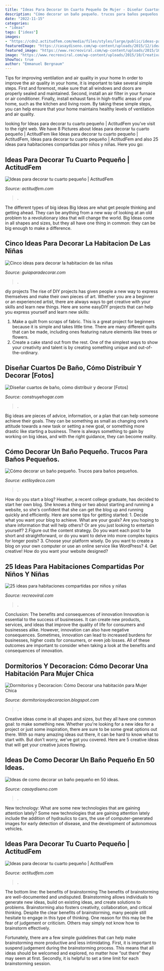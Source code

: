 ```yaml
---
title: "Ideas Para Decorar Un Cuarto Pequeño De Mujer - Diseñar Cuartos De Baño, Cómo Distribuir Y Decorar [fotos]"
description: "Cómo decorar un baño pequeño. trucos para baños pequeños."
date: "2022-11-15"
categories:
- "ideas"
tags: ["ideas"]
images:
- "https://cdn2.actitudfem.com/media/files/styles/large/public/ideas-para-decorar-tu-cuarto-pequeno-12.jpg"
featuredImage: "https://casaydiseno.com/wp-content/uploads/2015/12/ideas-de-como-decorar-un-baño-pequeño-led-pajaros.jpeg"
featured_image: "https://www.recreoviral.com/wp-content/uploads/2015/10/Creativas-habitaciones-compartidas-por-niños-y-niñas-12.jpg"
image: "https://www.recreoviral.com/wp-content/uploads/2015/10/Creativas-habitaciones-compartidas-por-niños-y-niñas-12.jpg"
ShowToc: true
author: "Emmanuel Bergnaum"
---
```



Tips for improving ventilation and air quality in your home
In order to improve the air quality in your home, it is important to take several simple steps. First and foremost, make sure that all windows and doors are properly sealed and maintained. Second, install an air filter in your furnace or air conditioner. Finally, install exhaust fans in high-traffic areas of your home, such as the kitchen and living room. By taking these simple steps, you can help ensure that your home maintains healthy levels of ventilation and air quality.

	

		
looking for Ideas para decorar tu cuarto pequeño | ActitudFem you've visit to the right web. We have 8 Pictures about Ideas para decorar tu cuarto pequeño | ActitudFem like Ideas para decorar tu cuarto pequeño | ActitudFem, Ideas para decorar tu cuarto pequeño | ActitudFem and also 25 ideas para habitaciones compartidas por niños y niñas. Here you go:
		
    
## Ideas Para Decorar Tu Cuarto Pequeño | ActitudFem

<img loading=lazy src="https://cdn2.actitudfem.com/media/files/styles/large/public/ideas-para-decorar-tu-cuarto-pequeno-12.jpg" onerror="this.onerror=null;this.src='https://tse2.mm.bing.net/th?id=OIP.4knjfP--1IebMFjXUZE6IAHaFk&amp;pid=15.1';" alt="Ideas para decorar tu cuarto pequeño | ActitudFem">

_Source: actitudfem.com_

>. 

	

The different types of big ideas
Big Ideas are what get people thinking and getting ahead. They can be anything from a new way of looking at an old problem to a revolutionary idea that will change the world. Big Ideas come in all shapes and sizes, but they all have one thing in common: they can be big enough to make a difference.

    
## Cinco Ideas Para Decorar La Habitacion De Las Niñas

<img loading=lazy src="https://www.guiaparadecorar.com/wp-content/uploads/2010/10/Cinco-ideas-para-decorar-la-habitacion-de-las-niñas-04.jpg" onerror="this.onerror=null;this.src='https://tse2.mm.bing.net/th?id=OIP.ih5cllhJ5duRNCMnWXs_fAHaFi&amp;pid=15.1';" alt="Cinco ideas para decorar la habitacion de las niñas">

_Source: guiaparadecorar.com_

>. 

	

diy projects
The rise of DIY projects has given people a new way to express themselves and make their own pieces of art. Whether you are a beginner or an experienced artist, there are always ways to get creative with your skills and learn new things. Here are some easyDIY projects that can help you express yourself and learn new skills:
1) Make a quilt from scraps of fabric. This is a great project for beginners because it is simple and takes little time. There are many different quilts that can be made, including ones featuring nature elements like trees or flowers.
2) Create a cake stand out from the rest. One of the simplest ways to show your creativity and talent is by creating something unique and out-of-the-ordinary.

    
## Diseñar Cuartos De Baño, Cómo Distribuir Y Decorar [Fotos]

<img loading=lazy src="https://www.construyehogar.com/wp-content/uploads/2016/07/16.-Cuarto-de-baño-pequeño-Vía-Pinterest.jpg" onerror="this.onerror=null;this.src='https://tse1.mm.bing.net/th?id=OIP.dJRmqoBkoJApZ0QP_zWG8QHaKq&amp;pid=15.1';" alt="Diseñar cuartos de baño, cómo distribuir y decorar [Fotos]">

_Source: construyehogar.com_

>. 

	

Big ideas are pieces of advice, information, or a plan that can help someone achieve their goals. They can be something as small as changing one’s attitude towards a new task or setting a new goal, or something more drastic like starting a business. There is always something to gain by working on big ideas, and with the right guidance, they can become reality.

    
## Cómo Decorar Un Baño Pequeño. Trucos Para Baños Pequeños.

<img loading=lazy src="https://www.estiloydeco.com/wp-content/uploads/2020/01/como-decorar-un-bano-pequeno-6.jpg" onerror="this.onerror=null;this.src='https://tse2.mm.bing.net/th?id=OIP.OVnvPPYxHUxdKjzFUrGKjAHaLH&amp;pid=15.1';" alt="Cómo decorar un baño pequeño. Trucos para baños pequeños.">

_Source: estiloydeco.com_

>. 

	

How do you start a blog?
Heather, a recent college graduate, has decided to start her own blog. She knows a thing or two about starting and running a website, so she's confident that she can get the blog up and running quickly and efficiently. Here are some tips for getting started: 1. Decide what you want your blog to achieve. What are your goals? Are you hoping to share information that will help others? Or are you just looking to entertain yourself? 2.Figure out the content strategy. Do you want each post to be short and straightforward, or do you want to delve into more complex topics for longer posts? 3. Choose your platform wisely. Do you want to create a blog on your own computer or use an online service like WordPress? 4. Get creative! How do you want your website designed?

    
## 25 Ideas Para Habitaciones Compartidas Por Niños Y Niñas

<img loading=lazy src="https://www.recreoviral.com/wp-content/uploads/2015/10/Creativas-habitaciones-compartidas-por-niños-y-niñas-12.jpg" onerror="this.onerror=null;this.src='https://tse3.mm.bing.net/th?id=OIP.ZueAjsHcfYZvrHd_8oIy4wHaE8&amp;pid=15.1';" alt="25 ideas para habitaciones compartidas por niños y niñas">

_Source: recreoviral.com_

>. 

	

Conclusion: The benefits and consequences of innovation
Innovation is essential to the success of businesses. It can create new products, services, and ideas that improve the quality of life for consumers and businesses alike. However, innovation can also have negative consequences. Sometimes, innovation can lead to increased burdens for businesses, higher costs for consumers, or even job losses. All of these outcomes are important to consider when taking a look at the benefits and consequences of innovation.

    
## Dormitorios Y Decoracion: Cómo Decorar Una Habitación Para Mujer Chica

<img loading=lazy src="http://1.bp.blogspot.com/-EoHTJDciIdc/T1wCcXnc-dI/AAAAAAAAAK4/G5-A1a_wGy4/w1200-h630-p-k-no-nu/Cómo+Decorar+una+habitación+para+Mujer+Chica+Joven+1.jpg" onerror="this.onerror=null;this.src='https://tse4.mm.bing.net/th?id=OIP.He8dnZTL7sW6vPrKwEEiEAHaGC&amp;pid=15.1';" alt="Dormitorios y Decoracion: Cómo Decorar una habitación para Mujer Chica">

_Source: dormitoriosydecoracion.blogspot.com_

>. 

	

Creative ideas come in all shapes and sizes, but they all have one common goal: to make something new. Whether you're looking for a new idea for a project or just some inspiration, there are sure to be some great options out there. With so many amazing ideas out there, it can be hard to know what to start with. But don't worry, we've got you covered. Here are 5 creative ideas that will get your creative juices flowing.

    
## Ideas De Como Decorar Un Baño Pequeño En 50 Ideas.

<img loading=lazy src="https://casaydiseno.com/wp-content/uploads/2015/12/ideas-de-como-decorar-un-baño-pequeño-led-pajaros.jpeg" onerror="this.onerror=null;this.src='https://tse3.mm.bing.net/th?id=OIP.lnQSo8YIxhu1lJDlrfHILAHaLH&amp;pid=15.1';" alt="Ideas de como decorar un baño pequeño en 50 ideas.">

_Source: casaydiseno.com_

>. 

	

New technology: What are some new technologies that are gaining attention lately?
Some new technologies that are gaining attention lately include the addition of hydraulics to cars, the use of computer-generated images for early detection of disease, and the development of autonomous vehicles.

    
## Ideas Para Decorar Tu Cuarto Pequeño | ActitudFem

<img loading=lazy src="https://cdn2.actitudfem.com/media/files/styles/gallerie_carousel/public/ideas-para-decorar-tu-cuarto-pequeno.jpg" onerror="this.onerror=null;this.src='https://tse3.mm.bing.net/th?id=OIP.rny8IWaJgz-9mnl9EmKGsgHaFj&amp;pid=15.1';" alt="Ideas para decorar tu cuarto pequeño | ActitudFem">

_Source: actitudfem.com_

>. 

	

The bottom line: the benefits of brainstorming
The benefits of brainstorming are well-documented and undisputed. Brainstorming allows individuals to generate new ideas, build on existing ideas, and create solutions to problems. Brainstorming also fosters creativity, collaboration, and critical thinking.
Despite the clear benefits of brainstorming, many people still hesitate to engage in this type of thinking. One reason for this may be the fear of judgement or criticism. Others may simply not know how to brainstorm effectively.

Fortunately, there are a few simple guidelines that can help make brainstorming more productive and less intimidating. First, it is important to suspend judgement during the brainstorming process. This means that all ideas should be welcomed and explored, no matter how “out there” they may seem at first. Secondly, it is helpful to set a time limit for each brainstorming session.

